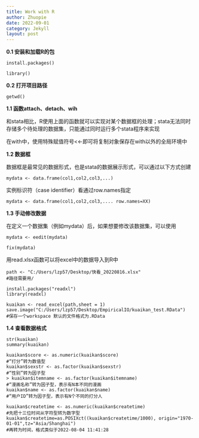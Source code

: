 ```yaml
---
title: Work with R
author: Zhuopie
date: 2022-09-01
category: Jekyll
layout: post
---
```


**0.1 安装和加载R的包**

```
install.packages()

library()
```

**0.2 打开项目路径**

```
getwd()
```

**1.1 函数attach、detach、wih**

和stata相比，R使用上面的函数就可以实现对某个数据框的处理；stata无法同时存储多个待处理的数据集，只能通过同时运行多个stata程序来实现

在with中，使用特殊赋值符号<<-即可将复制对象保存在with以外的全局环境中

**1.2 数据框**

数据框是最常见的数据形式，也是stata的数据展示形式，可以通过以下方式创建

```
mydata <- data.frame(col1,col2,col3,...)
```


实例标识符（case identifier）看通过row.names指定

```
mydata <- data.frame(col1,col2,col3,.... row.names=XX)
```

**1.3 手动修改数据**

在定义一个数据集（例如mydata）后，如果想要修改该数据集，可以使用

```
mydata <- eedit(mydata)

fix(mydata)
```

用read.xlsx函数可以将excel中的数据导入到R中

```
path <- "C:/Users/lzp57/Desktop/快看_20220816.xlsx"
#路径需要用/

install.packages("readxl")
library(readxl)

kuaikan <- read_excel(path,sheet = 1)
save.image("C:/Users/lzp57/Desktop/EmpiricalIO/kuaikan_test.RData")
#保存一个workspace 默认的文件格式为.RData
```

**1.4 查看数据格式**

```
str(kuaikan)
summary(kuaikan)

kuaikan$score <- as.numeric(kuaikan$score)
#“打分”转为数值型
kuaikan$sexstr <- as.factor(kuaikan$sexstr)
#“性别”转为因子型
> kuaikan$itemname <- as.factor(kuaikan$itemname)
#“漫画名称”转为因子型，表示有N本不同的漫画
kuaikan$name <- as.factor(kuaikan$name)
#“用户ID”转为因子型，表示有N个不同的打分人

kuaikan$createtime <- as.numeric(kuaikan$createtime)
#先把十三位时间从字符型转为数字型
kuaikan$createtime=as.POSIXct((kuaikan$createtime/1000), origin="1970-01-01",tz="Asia/Shanghai")
#再转为时间，格式类似于2022-08-04 11:41:28
```

